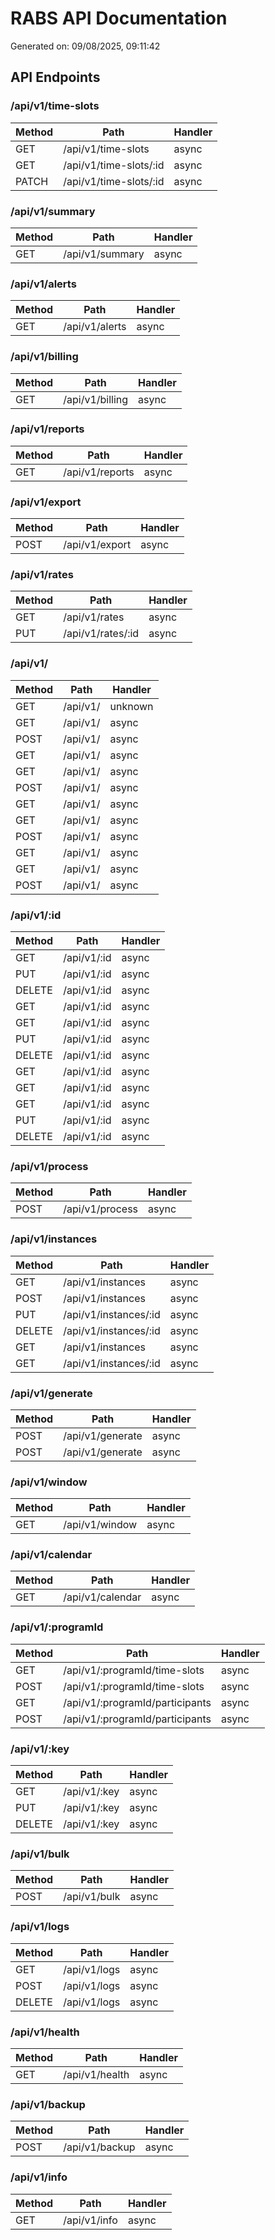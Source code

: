 # RABS API Documentation

Generated on: 09/08/2025, 09:11:42

## API Endpoints

### /api/v1/time-slots

| Method | Path | Handler |
|--------|------|--------|
| GET | /api/v1/time-slots | async |
| GET | /api/v1/time-slots/:id | async |
| PATCH | /api/v1/time-slots/:id | async |

### /api/v1/summary

| Method | Path | Handler |
|--------|------|--------|
| GET | /api/v1/summary | async |

### /api/v1/alerts

| Method | Path | Handler |
|--------|------|--------|
| GET | /api/v1/alerts | async |

### /api/v1/billing

| Method | Path | Handler |
|--------|------|--------|
| GET | /api/v1/billing | async |

### /api/v1/reports

| Method | Path | Handler |
|--------|------|--------|
| GET | /api/v1/reports | async |

### /api/v1/export

| Method | Path | Handler |
|--------|------|--------|
| POST | /api/v1/export | async |

### /api/v1/rates

| Method | Path | Handler |
|--------|------|--------|
| GET | /api/v1/rates | async |
| PUT | /api/v1/rates/:id | async |

### /api/v1/

| Method | Path | Handler |
|--------|------|--------|
| GET | /api/v1/ | unknown |
| GET | /api/v1/ | async |
| POST | /api/v1/ | async |
| GET | /api/v1/ | async |
| GET | /api/v1/ | async |
| POST | /api/v1/ | async |
| GET | /api/v1/ | async |
| GET | /api/v1/ | async |
| POST | /api/v1/ | async |
| GET | /api/v1/ | async |
| GET | /api/v1/ | async |
| POST | /api/v1/ | async |

### /api/v1/:id

| Method | Path | Handler |
|--------|------|--------|
| GET | /api/v1/:id | async |
| PUT | /api/v1/:id | async |
| DELETE | /api/v1/:id | async |
| GET | /api/v1/:id | async |
| GET | /api/v1/:id | async |
| PUT | /api/v1/:id | async |
| DELETE | /api/v1/:id | async |
| GET | /api/v1/:id | async |
| GET | /api/v1/:id | async |
| GET | /api/v1/:id | async |
| PUT | /api/v1/:id | async |
| DELETE | /api/v1/:id | async |

### /api/v1/process

| Method | Path | Handler |
|--------|------|--------|
| POST | /api/v1/process | async |

### /api/v1/instances

| Method | Path | Handler |
|--------|------|--------|
| GET | /api/v1/instances | async |
| POST | /api/v1/instances | async |
| PUT | /api/v1/instances/:id | async |
| DELETE | /api/v1/instances/:id | async |
| GET | /api/v1/instances | async |
| GET | /api/v1/instances/:id | async |

### /api/v1/generate

| Method | Path | Handler |
|--------|------|--------|
| POST | /api/v1/generate | async |
| POST | /api/v1/generate | async |

### /api/v1/window

| Method | Path | Handler |
|--------|------|--------|
| GET | /api/v1/window | async |

### /api/v1/calendar

| Method | Path | Handler |
|--------|------|--------|
| GET | /api/v1/calendar | async |

### /api/v1/:programId

| Method | Path | Handler |
|--------|------|--------|
| GET | /api/v1/:programId/time-slots | async |
| POST | /api/v1/:programId/time-slots | async |
| GET | /api/v1/:programId/participants | async |
| POST | /api/v1/:programId/participants | async |

### /api/v1/:key

| Method | Path | Handler |
|--------|------|--------|
| GET | /api/v1/:key | async |
| PUT | /api/v1/:key | async |
| DELETE | /api/v1/:key | async |

### /api/v1/bulk

| Method | Path | Handler |
|--------|------|--------|
| POST | /api/v1/bulk | async |

### /api/v1/logs

| Method | Path | Handler |
|--------|------|--------|
| GET | /api/v1/logs | async |
| POST | /api/v1/logs | async |
| DELETE | /api/v1/logs | async |

### /api/v1/health

| Method | Path | Handler |
|--------|------|--------|
| GET | /api/v1/health | async |

### /api/v1/backup

| Method | Path | Handler |
|--------|------|--------|
| POST | /api/v1/backup | async |

### /api/v1/info

| Method | Path | Handler |
|--------|------|--------|
| GET | /api/v1/info | async |

